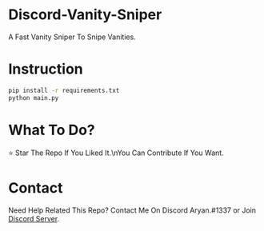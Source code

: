 # Discord-Vanity-Sniper

A Fast Vanity Sniper To Snipe Vanities.


# Instruction

```sh
pip install -r requirements.txt
python main.py
```

# What To Do?

:star: Star The Repo If You Liked It.\nYou Can Contribute If You Want.

# Contact

Need Help Related This Repo? Contact Me On Discord Aryan.#1337 or Join [Discord Server](https://discord.com/invite/dyc).
